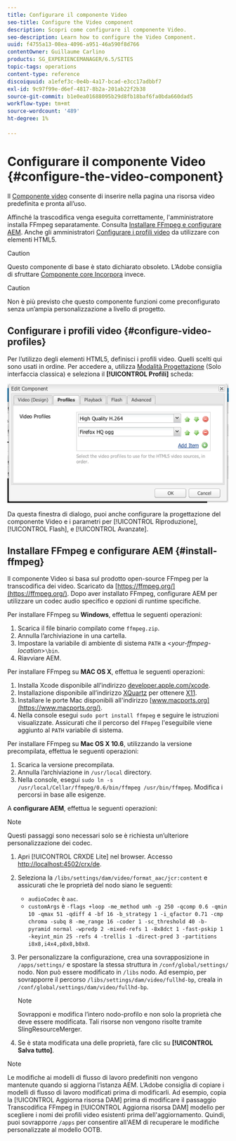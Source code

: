 ```yaml
---
title: Configurare il componente Video
seo-title: Configure the Video component
description: Scopri come configurare il componente Video.
seo-description: Learn how to configure the Video Component.
uuid: f4755a13-08ea-4096-a951-46a590f8d766
contentOwner: Guillaume Carlino
products: SG_EXPERIENCEMANAGER/6.5/SITES
topic-tags: operations
content-type: reference
discoiquuid: a1efef3c-0e4b-4a17-bcad-e3cc17adbbf7
exl-id: 9c97f99e-d6ef-4817-8b2a-201ab22f2b38
source-git-commit: b1e0ea01688095b29d8fb18baf6fa0bda660dad5
workflow-type: tm+mt
source-wordcount: '489'
ht-degree: 1%

---
```


# Configurare il componente Video {#configure-the-video-component}

Il [Componente video](/help/sites-authoring/default-components-foundation.md#video) consente di inserire nella pagina una risorsa video predefinita e pronta all’uso.

Affinché la trascodifica venga eseguita correttamente, l&#39;amministratore installa FFmpeg separatamente. Consulta [Installare FFmpeg e configurare AEM](#install-ffmpeg). Anche gli amministratori [Configurare i profili video](#configure-video-profiles) da utilizzare con elementi HTML5.

>[!CAUTION]
>
>Questo componente di base è stato dichiarato obsoleto. L’Adobe consiglia di sfruttare [Componente core Incorpora](https://experienceleague.adobe.com/docs/experience-manager-core-components/using/components/embed.html) invece.

>[!CAUTION]
>
>Non è più previsto che questo componente funzioni come preconfigurato senza un’ampia personalizzazione a livello di progetto.

## Configurare i profili video {#configure-video-profiles}

Per l’utilizzo degli elementi HTML5, definisci i profili video. Quelli scelti qui sono usati in ordine. Per accedere a, utilizza [Modalità Progettazione](/help/sites-authoring/default-components-designmode.md) (Solo interfaccia classica) e seleziona il **[!UICONTROL Profili]** scheda:

![chlimage_1-317](assets/chlimage_1-317.png)

Da questa finestra di dialogo, puoi anche configurare la progettazione del componente Video e i parametri per [!UICONTROL Riproduzione], [!UICONTROL Flash], e [!UICONTROL Avanzate].

## Installare FFmpeg e configurare AEM {#install-ffmpeg}

Il componente Video si basa sul prodotto open-source FFmpeg per la transcodifica dei video. Scaricato da [https://ffmpeg.org/](https://ffmpeg.org/). Dopo aver installato FFmpeg, configurare AEM per utilizzare un codec audio specifico e opzioni di runtime specifiche.

Per installare FFmpeg su **Windows**, effettua le seguenti operazioni:

1. Scarica il file binario compilato come `ffmpeg.zip`.
1. Annulla l’archiviazione in una cartella.
1. Impostare la variabile di ambiente di sistema `PATH` a &lt;*your-ffmpeg-location*>`\bin`.
1. Riavviare AEM.

Per installare FFmpeg su **MAC OS X**, effettua le seguenti operazioni:

1. Installa Xcode disponibile all’indirizzo [developer.apple.com/xcode](https://developer.apple.com/xcode/).
1. Installazione disponibile all’indirizzo [XQuartz](https://www.xquartz.org) per ottenere [X11](https://support.apple.com/en-us/HT201341).
1. Installare le porte Mac disponibili all&#39;indirizzo [www.macports.org](https://www.macports.org/).
1. Nella console esegui `sudo port install ffmpeg` e seguire le istruzioni visualizzate. Assicurati che il percorso del `FFmpeg` l&#39;eseguibile viene aggiunto al `PATH` variabile di sistema.

Per installare FFmpeg su **Mac OS X 10.6**, utilizzando la versione precompilata, effettua le seguenti operazioni:

1. Scarica la versione precompilata.
1. Annulla l’archiviazione in `/usr/local` directory.
1. Nella console, esegui `sudo ln -s /usr/local/Cellar/ffmpeg/0.6/bin/ffmpeg /usr/bin/ffmpeg`. Modifica i percorsi in base alle esigenze.

A **configurare AEM**, effettua le seguenti operazioni:

>[!NOTE]
>
>Questi passaggi sono necessari solo se è richiesta un’ulteriore personalizzazione dei codec.

1. Apri [!UICONTROL CRXDE Lite] nel browser. Accesso [http://localhost:4502/crx/de](http://localhost:4502/crx/de).
2. Seleziona la `/libs/settings/dam/video/format_aac/jcr:content` e assicurati che le proprietà del nodo siano le seguenti:

   * `audioCodec` è `aac`.
   * `customArgs` è `-flags +loop -me_method umh -g 250 -qcomp 0.6 -qmin 10 -qmax 51 -qdiff 4 -bf 16 -b_strategy 1 -i_qfactor 0.71 -cmp chroma -subq 8 -me_range 16 -coder 1 -sc_threshold 40 -b-pyramid normal -wpredp 2 -mixed-refs 1 -8x8dct 1 -fast-pskip 1 -keyint_min 25 -refs 4 -trellis 1 -direct-pred 3 -partitions i8x8,i4x4,p8x8,b8x8`.

3. Per personalizzare la configurazione, crea una sovrapposizione in `/apps/settings/` e spostare la stessa struttura in `/conf/global/settings/` nodo. Non può essere modificato in `/libs` nodo. Ad esempio, per sovrapporre il percorso `/libs/settings/dam/video/fullhd-bp`, creala in `/conf/global/settings/dam/video/fullhd-bp`.

   >[!NOTE]
   >
   >Sovrapponi e modifica l’intero nodo-profilo e non solo la proprietà che deve essere modificata. Tali risorse non vengono risolte tramite SlingResourceMerger.

4. Se è stata modificata una delle proprietà, fare clic su **[!UICONTROL Salva tutto]**.

>[!NOTE]
>
>Le modifiche ai modelli di flusso di lavoro predefiniti non vengono mantenute quando si aggiorna l’istanza AEM. L’Adobe consiglia di copiare i modelli di flusso di lavoro modificati prima di modificarli. Ad esempio, copia la [!UICONTROL Aggiorna risorsa DAM] prima di modificare il passaggio Transcodifica FFmpeg in [!UICONTROL Aggiorna risorsa DAM] modello per scegliere i nomi dei profili video esistenti prima dell&#39;aggiornamento. Quindi, puoi sovrapporre `/apps` per consentire all&#39;AEM di recuperare le modifiche personalizzate al modello OOTB.
